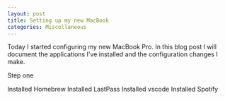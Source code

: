 ```yaml
---
layout: post
title: Setting up my new MacBook
categories: Miscellaneous
---
```


Today I started configuring my new MacBook Pro.  In this blog post I will document the applications I've installed and the configuration changes I make.

Step one

Installed Homebrew
Installed LastPass
Installed vscode
Installed Spotify 
